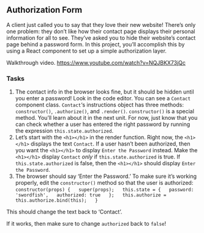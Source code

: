 ## Authorization Form

A client just called you to say that they love their new website! There’s only one problem: they don’t like how their contact page displays their personal information for all to see.
They’ve asked you to hide their website’s contact page behind a password form. In this project, you’ll accomplish this by using a React component to set up a simple authorization layer.

Walkthrough video.
https://www.youtube.com/watch?v=NQJBKX73jQc

### Tasks
1.   The contact info in the browser looks fine, but it should be hidden until you enter a password! 
Look in the code editor. You can see a  `Contact`  component class.  `Contact`‘s instructions object has three methods:  `constructor()`,  `.authorize()`, and  `.render()`.
`constructor()`  is a special method. You’ll learn about it in the next unit. For now, just know that you can check whether a user has entered the right password by running the expression  `this.state.authorized`.
2. Let’s start with the  `<h1></h1>`  in the render function.
Right now, the  `<h1></h1>`  displays the text  `Contact`. If a user hasn’t been authorized, then you want the  `<h1></h1>`  to display  `Enter the Password`  instead.
Make the  `<h1></h1>`  display  `Contact`  _only_  if  `this.state.authorized`  is true. If  `this.state.authorized`  is false, then the  `<h1></h1>`  should display  `Enter the Password`.
3.   The browser should say ‘Enter the Password.’
To make sure it’s working properly, edit the  `constructor()`  method so that the user is authorized:
	```
	constructor(props) {  
		super(props);  
		this.state = {  
			password: 'swordfish',  
			authorized: true  
		};  
		this.authorize = this.authorize.bind(this);  
	}
	```

This should change the text back to ‘Contact’.

If it works, then make sure to change  `authorized`  back to  `false`!
<!--stackedit_data:
eyJoaXN0b3J5IjpbMTQzMzk5NTU0NV19
-->